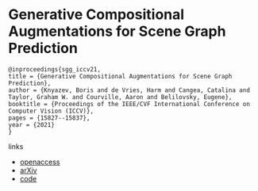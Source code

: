 # Generative Compositional Augmentations for Scene Graph Prediction

```
@inproceedings{sgg_iccv21,
title = {Generative Compositional Augmentations for Scene Graph Prediction},
author = {Knyazev, Boris and de Vries, Harm and Cangea, Catalina and Taylor, Graham W. and Courville, Aaron and Belilovsky, Eugene},
booktitle = {Proceedings of the IEEE/CVF International Conference on Computer Vision (ICCV)},
pages = {15827--15837},
year = {2021}
}
```

links
- [openaccess](http://openaccess.thecvf.com//content/ICCV2021/html/Knyazev_Generative_Compositional_Augmentations_for_Scene_Graph_Prediction_ICCV_2021_paper.html)
- [arXiv](https://arxiv.org/abs/2007.05756)
- [code](https://github.com/bknyaz/sgg)
